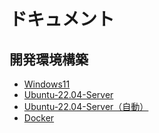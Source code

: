 # ドキュメント

## 開発環境構築

- [Windows11](./dev/Windows11.md)
- [Ubuntu-22.04-Server](./dev/Ubuntu-2204-Server.md)
- [Ubuntu-22.04-Server（自動）](./dev/auto_Ubuntu-2204-Server.md)
- [Docker](./dev/Docker.md)
